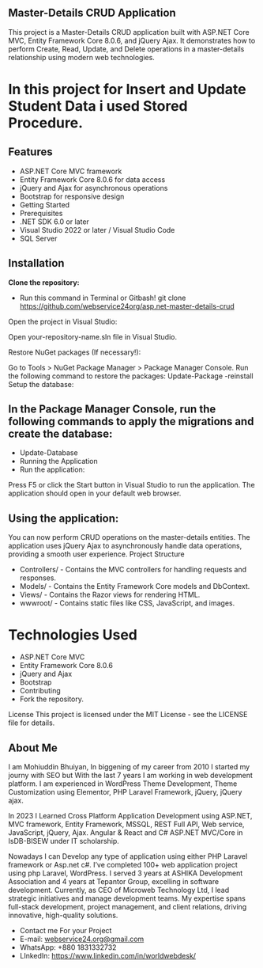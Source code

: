 ## Master-Details CRUD Application
This project is a Master-Details CRUD application built with ASP.NET Core MVC, Entity Framework Core 8.0.6, and jQuery Ajax. It demonstrates how to perform Create, Read, Update, and Delete operations in a master-details relationship using modern web technologies.

# In this project for Insert and Update Student Data i used Stored Procedure. 

## Features
- ASP.NET Core MVC framework
- Entity Framework Core 8.0.6 for data access
- jQuery and Ajax for asynchronous operations
- Bootstrap for responsive design
- Getting Started
- Prerequisites
- .NET SDK 6.0 or later
- Visual Studio 2022 or later / Visual Studio Code
- SQL Server

## Installation
<strong> Clone the repository:</strong>
- Run this command in Terminal or Gitbash!
 git clone https://github.com/webservice24org/asp.net-master-details-crud

Open the project in Visual Studio:

Open your-repository-name.sln file in Visual Studio.

Restore NuGet packages (If necessary!):

Go to Tools > NuGet Package Manager > Package Manager Console.
Run the following command to restore the packages:
Update-Package -reinstall
Setup the database:

## In the Package Manager Console, run the following commands to apply the migrations and create the database:
- Update-Database
- Running the Application
- Run the application:

Press F5 or click the Start button in Visual Studio to run the application.
The application should open in your default web browser.

## Using the application:

You can now perform CRUD operations on the master-details entities.
The application uses jQuery Ajax to asynchronously handle data operations, providing a smooth user experience.
Project Structure

- Controllers/ - Contains the MVC controllers for handling requests and responses.
- Models/ - Contains the Entity Framework Core models and DbContext.
- Views/ - Contains the Razor views for rendering HTML.
- wwwroot/ - Contains static files like CSS, JavaScript, and images.

# Technologies Used
- ASP.NET Core MVC
- Entity Framework Core 8.0.6
- jQuery and Ajax
- Bootstrap
- Contributing
- Fork the repository.


License
This project is licensed under the MIT License - see the LICENSE file for details.


## About Me
I am Mohiuddin Bhuiyan, In biggening of my career from 2010 I started my journy with SEO but With the last 7 years I am working in web development platform. I am experienced in WordPress Theme Development, Theme Customization using Elementor, PHP Laravel Framework, jQuery, jQuery ajax.

In 2023 I Learned Cross Platform Application Development using ASP.NET, MVC framework, Entity Framework, MSSQL, REST Full API, Web service, JavaScript, jQuery, Ajax. Angular & React and C# ASP.NET MVC/Core in IsDB-BISEW under IT scholarship.

Nowadays I can Develop any type of application using either PHP Laravel framework or Asp.net c#. I’ve completed 100+ web application project using php Laravel, WordPress. I served 3 years at ASHIKA Development Association and 4 years at Tepantor Group, excelling in software development. Currently, as CEO of Microweb Technology Ltd, I lead strategic initiatives and manage development teams. My expertise spans full-stack development, project management, and client relations, driving innovative, high-quality solutions.

- Contact me For your Project
- E-mail: webservice24.org@gmail.com
- WhatsApp: +880 1831332732
- LInkedIn: https://www.linkedin.com/in/worldwebdesk/
